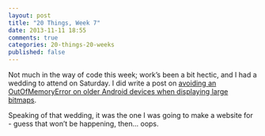 ```yaml
---
layout: post
title: "20 Things, Week 7"
date: 2013-11-11 18:55
comments: true
categories: 20-things-20-weeks
published: false
---
```


Not much in the way of code this week; work’s been a bit hectic, and I had a wedding to attend on Saturday. I did write a post on [avoiding an OutOfMemoryError on older Android devices when displaying large bitmaps](/blog/2013/11/10/handling-outofmemoryerror-with-large-bitmaps-on-older-android-devices/). 

Speaking of that wedding, it was the one I was going to make a website for - guess that won’t be happening, then... oops.